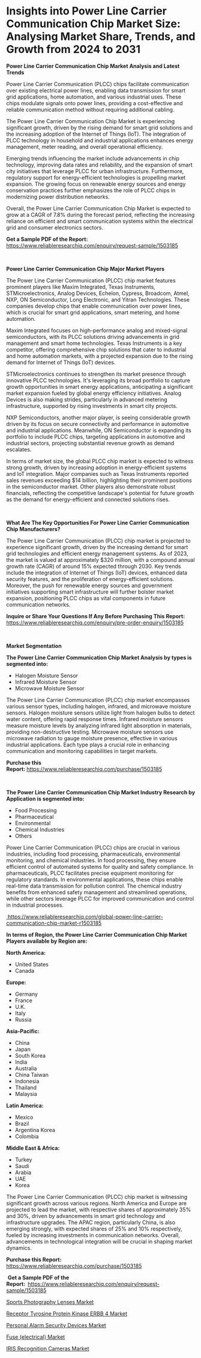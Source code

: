 <p><h1>Insights into Power Line Carrier Communication Chip Market Size: Analysing Market Share, Trends, and Growth from 2024 to 2031</h1></p><p><strong>Power Line Carrier Communication Chip Market Analysis and Latest Trends</strong></p>
<p><p>Power Line Carrier Communication (PLCC) chips facilitate communication over existing electrical power lines, enabling data transmission for smart grid applications, home automation, and various industrial uses. These chips modulate signals onto power lines, providing a cost-effective and reliable communication method without requiring additional cabling.</p><p>The Power Line Carrier Communication Chip Market is experiencing significant growth, driven by the rising demand for smart grid solutions and the increasing adoption of the Internet of Things (IoT). The integration of PLCC technology in household and industrial applications enhances energy management, meter reading, and overall operational efficiency. </p><p>Emerging trends influencing the market include advancements in chip technology, improving data rates and reliability, and the expansion of smart city initiatives that leverage PLCC for urban infrastructure. Furthermore, regulatory support for energy-efficient technologies is propelling market expansion. The growing focus on renewable energy sources and energy conservation practices further emphasizes the role of PLCC chips in modernizing power distribution networks.</p><p>Overall, the Power Line Carrier Communication Chip Market is expected to grow at a CAGR of 7.8% during the forecast period, reflecting the increasing reliance on efficient and smart communication systems within the electrical grid and consumer electronics sectors.</p></p>
<p><strong>Get a Sample PDF of the Report:&nbsp;</strong> <a href="https://www.reliableresearchiq.com/enquiry/request-sample/1503185?utm_campaign=100&utm_medium=2&utm_source=Github&utm_content=ia&utm_term=27092024&utm_id=power-line-carrier-communication-chip">https://www.reliableresearchiq.com/enquiry/request-sample/1503185</a></p>
<p>&nbsp;</p>
<p><strong>Power Line Carrier Communication Chip Major Market Players</strong></p>
<p><p>The Power Line Carrier Communication (PLCC) chip market features prominent players like Maxim Integrated, Texas Instruments, STMicroelectronics, Analog Devices, Echelon, Cypress, Broadcom, Atmel, NXP, ON Semiconductor, Long Electronic, and Yitran Technologies. These companies develop chips that enable communication over power lines, which is crucial for smart grid applications, smart metering, and home automation.</p><p>Maxim Integrated focuses on high-performance analog and mixed-signal semiconductors, with its PLCC solutions driving advancements in grid management and smart home technologies. Texas Instruments is a key competitor, offering comprehensive chip solutions that cater to industrial and home automation markets, with a projected expansion due to the rising demand for Internet of Things (IoT) devices.</p><p>STMicroelectronics continues to strengthen its market presence through innovative PLCC technologies. It's leveraging its broad portfolio to capture growth opportunities in smart energy applications, anticipating a significant market expansion fueled by global energy efficiency initiatives. Analog Devices is also making strides, particularly in advanced metering infrastructure, supported by rising investments in smart city projects.</p><p>NXP Semiconductors, another major player, is seeing considerable growth driven by its focus on secure connectivity and performance in automotive and industrial applications. Meanwhile, ON Semiconductor is expanding its portfolio to include PLCC chips, targeting applications in automotive and industrial sectors, projecting substantial revenue growth as demand escalates.</p><p>In terms of market size, the global PLCC chip market is expected to witness strong growth, driven by increasing adoption in energy-efficient systems and IoT integration. Major companies such as Texas Instruments reported sales revenues exceeding $14 billion, highlighting their prominent positions in the semiconductor market. Other players also demonstrate robust financials, reflecting the competitive landscape's potential for future growth as the demand for energy-efficient and connected solutions rises.</p></p>
<p>&nbsp;</p>
<p><strong>What Are The Key Opportunities For Power Line Carrier Communication Chip Manufacturers?</strong></p>
<p><p>The Power Line Carrier Communication (PLCC) chip market is projected to experience significant growth, driven by the increasing demand for smart grid technologies and efficient energy management systems. As of 2023, the market is valued at approximately $320 million, with a compound annual growth rate (CAGR) of around 15% expected through 2030. Key trends include the integration of Internet of Things (IoT) devices, enhanced data security features, and the proliferation of energy-efficient solutions. Moreover, the push for renewable energy sources and government initiatives supporting smart infrastructure will further bolster market expansion, positioning PLCC chips as vital components in future communication networks.</p></p>
<p><strong>Inquire or Share Your Questions If Any Before Purchasing This Report:</strong> <a href="https://www.reliableresearchiq.com/enquiry/pre-order-enquiry/1503185?utm_campaign=100&utm_medium=2&utm_source=Github&utm_content=ia&utm_term=27092024&utm_id=power-line-carrier-communication-chip">https://www.reliableresearchiq.com/enquiry/pre-order-enquiry/1503185</a></p>
<p>&nbsp;</p>
<p><strong>Market Segmentation</strong></p>
<p><strong>The Power Line Carrier Communication Chip Market Analysis by types is segmented into:</strong></p>
<p><ul><li>Halogen Moisture Sensor</li><li>Infrared Moisture Sensor</li><li>Microwave Moisture Sensor</li></ul></p>
<p><p>The Power Line Carrier Communication (PLCC) chip market encompasses various sensor types, including halogen, infrared, and microwave moisture sensors. Halogen moisture sensors utilize light from halogen bulbs to detect water content, offering rapid response times. Infrared moisture sensors measure moisture levels by analyzing infrared light absorption in materials, providing non-destructive testing. Microwave moisture sensors use microwave radiation to gauge moisture presence, effective in various industrial applications. Each type plays a crucial role in enhancing communication and monitoring capabilities in target markets.</p></p>
<p><strong>Purchase this Report:&nbsp;</strong><a href="https://www.reliableresearchiq.com/purchase/1503185?utm_campaign=100&utm_medium=2&utm_source=Github&utm_content=ia&utm_term=27092024&utm_id=power-line-carrier-communication-chip">https://www.reliableresearchiq.com/purchase/1503185</a></p>
<p>&nbsp;</p>
<p><strong>The Power Line Carrier Communication Chip Market Industry Research by Application is segmented into:</strong></p>
<p><ul><li>Food Processing</li><li>Pharmaceutical</li><li>Environmental</li><li>Chemical Industries</li><li>Others</li></ul></p>
<p><p>Power Line Carrier Communication (PLCC) chips are crucial in various industries, including food processing, pharmaceuticals, environmental monitoring, and chemical industries. In food processing, they ensure efficient control of automated systems for quality and safety compliance. In pharmaceuticals, PLCC facilitates precise equipment monitoring for regulatory standards. In environmental applications, these chips enable real-time data transmission for pollution control. The chemical industry benefits from enhanced safety management and streamlined operations, while other sectors leverage PLCC for improved communication and control in industrial processes.</p></p>
<p><a href="https://www.reliableresearchiq.com/global-power-line-carrier-communication-chip-market-r1503185?utm_campaign=100&utm_medium=2&utm_source=Github&utm_content=ia&utm_term=27092024&utm_id=power-line-carrier-communication-chip">&nbsp;https://www.reliableresearchiq.com/global-power-line-carrier-communication-chip-market-r1503185</a></p>
<p><strong>In terms of Region, the Power Line Carrier Communication Chip Market Players available by Region are:</strong></p>
<p>
    <p> <strong> North America: </strong>
        <ul>
            <li>United States</li>
            <li>Canada</li>
        </ul>
        </p> 
    <p> <strong> Europe: </strong>
        <ul>
            <li>Germany</li>
            <li>France</li>
            <li>U.K.</li>
            <li>Italy</li>
            <li>Russia</li>
        </ul>
        </p> 
    <p> <strong> Asia-Pacific: </strong>
        <ul>
            <li>China</li>
            <li>Japan</li>
            <li>South Korea</li>
            <li>India</li>
            <li>Australia</li>
            <li>China Taiwan</li>
            <li>Indonesia</li>
            <li>Thailand</li>
            <li>Malaysia</li>
        </ul>
        </p> 
    <p> <strong> Latin America: </strong>
        <ul>
            <li>Mexico</li>
            <li>Brazil</li>
            <li>Argentina Korea</li>
            <li>Colombia</li>
        </ul>
        </p> 
    <p> <strong> Middle East & Africa: </strong>
        <ul>
            <li>Turkey</li>
            <li>Saudi</li>
            <li>Arabia</li>
            <li>UAE</li>
            <li>Korea</li>
        </ul>
    </p>
    </p>
<p><p>The Power Line Carrier Communication (PLCC) chip market is witnessing significant growth across various regions. North America and Europe are projected to lead the market, with respective shares of approximately 35% and 30%, driven by advancements in smart grid technology and infrastructure upgrades. The APAC region, particularly China, is also emerging strongly, with expected shares of 25% and 10% respectively, fueled by increasing investments in communication networks. Overall, advancements in technological integration will be crucial in shaping market dynamics.</p></p>
<p><strong>Purchase this Report: </strong><a href="https://www.reliableresearchiq.com/purchase/1503185?utm_campaign=100&utm_medium=2&utm_source=Github&utm_content=ia&utm_term=27092024&utm_id=power-line-carrier-communication-chip">https://www.reliableresearchiq.com/purchase/1503185</a></p>
<p>&nbsp;<strong>Get a Sample PDF of the Report:&nbsp;&nbsp;</strong><a href="https://www.reliableresearchiq.com/enquiry/request-sample/1503185?utm_campaign=100&utm_medium=2&utm_source=Github&utm_content=ia&utm_term=27092024&utm_id=power-line-carrier-communication-chip">https://www.reliableresearchiq.com/enquiry/request-sample/1503185</a></p>
<p><strong></strong></p>
<p><p><a href="https://www.linkedin.com/pulse/global-sports-photography-lenses-market-sector2024-2031-metrics-utx6e?trackingId=nAghXfcRQWealpQrMMiLdg%3D%3D&utm_campaign=100&utm_medium=2&utm_source=Github&utm_content=ia&utm_term=27092024&utm_id=power-line-carrier-communication-chip">Sports Photography Lenses Market</a></p><p><a href="https://github.com/WayneGriffin411/Market-Research-Report-List-1/blob/main/receptor-tyrosine-protein-kinase-erbb-4-market.md?utm_campaign=100&utm_medium=2&utm_source=Github&utm_content=ia&utm_term=27092024&utm_id=power-line-carrier-communication-chip">Receptor Tyrosine Protein Kinase ERBB 4 Market</a></p><p><a href="https://issuu.com/reportprime-2/docs/personal-alarm-security-devices-mar_94e845190a8e5a?utm_campaign=100&utm_medium=2&utm_source=Github&utm_content=ia&utm_term=27092024&utm_id=power-line-carrier-communication-chip">Personal Alarm Security Devices Market</a></p><p><a href="https://issuu.com/reportprime-2/docs/fuse-electrical-market-size-2030.pp_ab5183dbb913b1?utm_campaign=100&utm_medium=2&utm_source=Github&utm_content=ia&utm_term=27092024&utm_id=power-line-carrier-communication-chip">Fuse (electrical) Market</a></p><p><a href="https://www.linkedin.com/pulse/analyzing-key-drivers-iris-recognition-cameras-market-trends-5crhe?trackingId=pls5BPRjT1a9b2fKJCf%2BSQ%3D%3D&utm_campaign=100&utm_medium=2&utm_source=Github&utm_content=ia&utm_term=27092024&utm_id=power-line-carrier-communication-chip">IRIS Recognition Cameras Market</a></p></p>